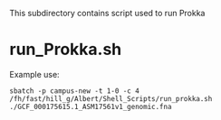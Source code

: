 This subdirectory contains script used to run Prokka

# run_Prokka.sh
Example use:
```
sbatch -p campus-new -t 1-0 -c 4 /fh/fast/hill_g/Albert/Shell_Scripts/run_prokka.sh ./GCF_000175615.1_ASM17561v1_genomic.fna
```
